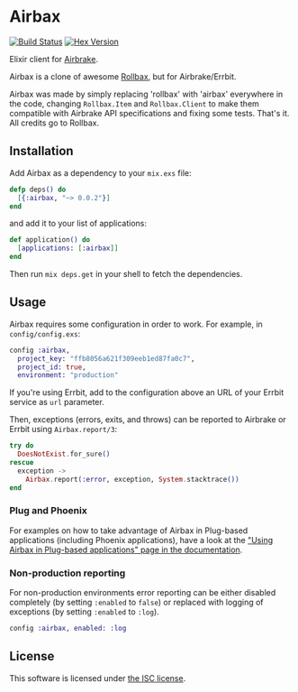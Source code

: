 # Airbax

[![Build Status](https://travis-ci.org/gaynetdinov/airbax.svg?branch=master "Build Status")](https://travis-ci.org/gaynetdinov/airbax)
[![Hex Version](https://img.shields.io/hexpm/v/airbax.svg "Hex Version")](https://hex.pm/packages/airbax)

Elixir client for [Airbrake](https://airbrake.io).

Airbax is a clone of awesome [Rollbax](https://github.com/elixir-addicts/rollbax), but for Airbrake/Errbit.

Airbax was made by simply replacing 'rollbax' with 'airbax' everywhere in the code, changing
`Rollbax.Item` and `Rollbax.Client` to make them compatible with Airbrake API specifications
and fixing some tests. That's it.  
All credits go to Rollbax.

## Installation

Add Airbax as a dependency to your `mix.exs` file:

```elixir
defp deps() do
  [{:airbax, "~> 0.0.2"}]
end
```

and add it to your list of applications:

```elixir
def application() do
  [applications: [:airbax]]
end
```

Then run `mix deps.get` in your shell to fetch the dependencies.

## Usage

Airbax requires some configuration in order to work. For example, in `config/config.exs`:

```elixir
config :airbax,
  project_key: "ffb8056a621f309eeb1ed87fa0c7",
  project_id: true,
  environment: "production"
```

If you're using Errbit, add to the configuration above an URL of your Errbit service as `url` parameter.  

Then, exceptions (errors, exits, and throws) can be reported to Airbrake or Errbit using `Airbax.report/3`:

```elixir
try do
  DoesNotExist.for_sure()
rescue
  exception ->
    Airbax.report(:error, exception, System.stacktrace())
end
```

### Plug and Phoenix

For examples on how to take advantage of Airbax in Plug-based applications (including Phoenix applications), have a look at the ["Using Airbax in Plug-based applications" page in the documentation](http://hexdocs.pm/airbax/using-airbax-in-plug-based-applications.html).  

### Non-production reporting

For non-production environments error reporting can be either disabled completely (by setting `:enabled` to `false`) or replaced with logging of exceptions (by setting `:enabled` to `:log`).

```elixir
config :airbax, enabled: :log
```

## License

This software is licensed under [the ISC license](LICENSE).
